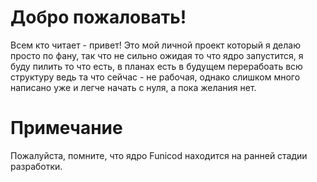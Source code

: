 # Добро пожаловать!
Всем кто читает - привет! Это мой личной проект который я делаю просто по фану, так что не сильно ожидая то что ядро запустится, я буду пилить то что есть, в планах есть в будущем перерабоать всю структуру ведь та что сейчас - не рабочая, однако слишком много написано уже и легче начать с нуля, а пока желания нет.
# Примечание
Пожалуйста, помните, что ядро Funicod находится на ранней стадии разработки.
